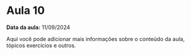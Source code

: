 # Aula 10

**Data da aula:** 11/09/2024

Aqui você pode adicionar mais informações sobre o conteúdo da aula, tópicos exercícios e outros.
